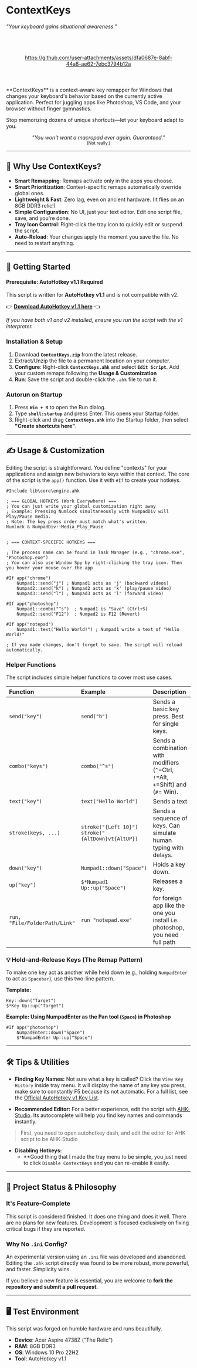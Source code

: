 # ContextKeys
*"Your keyboard gains situational awareness."*
<div align="center" style="padding: 40px ;">
  
https://github.com/user-attachments/assets/dfa0687e-8abf-44a8-ae62-7ebc3794b12a


</div>
**ContextKeys** is a context-aware key remapper for Windows that changes your keyboard's behavior based on the currently active application. Perfect for juggling apps like Photoshop, VS Code, and your browser without finger gymnastics.

Stop memorizing dozens of unique shortcuts—let your keyboard adapt to you.

<p align="center">
<em>"You won't want a macropad ever again. Guaranteed."</em><br>
<sup>(Not really.)</sup>
</p>

---

## 🌟 Why Use ContextKeys?
- **Smart Remapping**: Remaps activate only in the apps you choose.
- **Smart Prioritization**: Context-specific remaps automatically override global ones.
- **Lightweight & Fast**: Zero lag, even on ancient hardware. (It flies on an 8GB DDR3 relic!)
- **Simple Configuration**: No UI, just your text editor. Edit one script file, save, and you're done.
- **Tray Icon Control**: Right-click the tray icon to quickly edit or suspend the script.
- **Auto-Reload**: Your changes apply the moment you save the file. No need to restart anything.

---

## 🚀 Getting Started

#### Prerequisite: AutoHotkey v1.1 Required
This script is written for **AutoHotkey v1.1** and is not compatible with v2.

👉 **[Download AutoHotkey v1.1 here](https://www.autohotkey.com/download/ahk-install.exe)** 👈

*If you have both v1 and v2 installed, ensure you run the script with the v1 interpreter.*

### Installation & Setup
1.  Download **`ContextKeys.zip`** from the latest release.
2.  Extract/Unzip the file to a permanent location on your computer.
3.  **Configure**: Right-click **`ContextKeys.ahk`** and select **`Edit Script`**. Add your custom remaps following the **Usage & Customization**
4.  **Run**: Save the script and double-click the `.ahk` file to run it.

### Autorun on Startup
1.  Press **`Win + R`** to open the Run dialog.
2.  Type **`shell:startup`** and press Enter. This opens your Startup folder.
3.  Right-click and drag **`ContextKeys.ahk`** into the Startup folder, then select **"Create shortcuts here"**.

---

## ✍️ Usage & Customization
Editing the script is straightforward. You define "contexts" for your applications and assign new behaviors to keys within that context. The core of the script is the `app()` function. Use it with `#If` to create your hotkeys.

```autohotkey
#Include lib\core\engine.ahk

; === GLOBAL HOTKEYS (Work Everywhere) ===
; You can just write your global customization right away
; Example: Pressing Numlock simultaneously with NumpadDiv will Play/Pause media.
; Note: The key press order must match what's written.
Numlock & NumpadDiv::Media_Play_Pause


; === CONTEXT-SPECIFIC HOTKEYS ===

; The process name can be found in Task Manager (e.g., "chrome.exe", "Photoshop.exe")
; You can also use Window Spy by right-clicking the tray icon. Then you hover your mouse over the app

#If app("chrome")
    Numpad1::send("j") ; Numpad1 acts as 'j' (backward videos)
    Numpad2::send("k") ; Numpad2 acts as 'k' (play/pause video)
    Numpad3::send("l") ; Numpad3 acts as 'l' (forward video)

#If app("photoshop")
    Numpad1::combo("^s")  ; Numpad1 is "Save" (Ctrl+S)
    Numpad2::send("F12")  ; Numpad2 is F12 (Revert)

#If app("notepad")
    Numpad1::text("Hello World!") ; Numpad1 write a text of "Hello World!"

; If you made changes, don't forget to save. The script will reload automatically.
```


### Helper Functions
The script includes simple helper functions to cover most use cases.

| Function | Example | Description |
| :--- | :--- | :--- |
| `send("key")` | `send("b")` | Sends a basic key press. Best for single keys. |
| `combo("keys")` | `combo("^s")` | Sends a combination with modifiers (`^`=Ctrl, `!`=Alt, `+`=Shift) and (`#`= Win). |
| `text("key")` | `text("Hello World")` | Sends a text |
| `stroke(keys, ...)` | `stroke("{Left 10}")`<br> `stroke("{AltDown}vt{AltUP})` | Sends a sequence of keys. Can simulate human typing with delays. |
| `down("key")` | `Numpad1::down("Space")`      | Holds a key down.|
| `up("key")` | `$*Numpad1 Up::up("Space")`     | Releases a key.|
| `run, "File/FolderPath/Link"` | `run "notepad.exe"`| for foreign app like the one you install i.e. photoshop, you need full path |

### 💡 Hold-and-Release Keys (The Remap Pattern)
To make one key act as another while held down (e.g., holding `NumpadEnter` to act as `Spacebar`), use this two-line pattern.

**Template:**
```autohotkey
Key::down("Target")
$*Key Up::up("Target")
```
**Example: Using NumpadEnter as the Pan tool (`Space`) in Photoshop**
```autohotkey
#If app("photoshop")
    NumpadEnter::down("Space")
    $*NumpadEnter Up::up("Space")
```

---

## 🛠️ Tips & Utilities

*   **Finding Key Names:** Not sure what a key is called? Click the `View Key History` inside tray menu. It will display the name of any key you press, make sure to constantly F5 because its not automatic. For a full list, see the [Official AutoHotkey v1 Key List](https://www.autohotkey.com/docs/v1/KeyList.htm).

*   **Recommended Editor:** For a better experience, edit the script with [AHK-Studio](https://github.com/maestrith/AHK-Studio). Its autocomplete will help you find key names and commands instantly.
> First, you need to open autohotkey dash, and edit the editor for AHK script to be AHK-Studio

*   **Disabling Hotkeys:**
    * **Good thing that I made the tray menu to be simple, you just need to click `Disable ContextKeys` and you can re-enable it easily.

---

## 🔀 Project Status & Philosophy
### It's Feature-Complete
This script is considered finished. It does one thing and does it well. There are no plans for new features. Development is focused exclusively on fixing critical bugs if they are reported.

### Why No `.ini` Config?
An experimental version using an `.ini` file was developed and abandoned. Editing the `.ahk` script directly was found to be more robust, more powerful, and faster. Simplicity wins.

If you believe a new feature is essential, you are welcome to **fork the repository and submit a pull request.**

---
## 🖥️ Test Environment
This script was forged on humble hardware and runs beautifully.

-   **Device**: Acer Aspire 4738Z ("The Relic")
-   **RAM**: 8GB DDR3
-   **OS**: Windows 10 Pro 22H2
-   **Tool**: AutoHotkey v1.1
